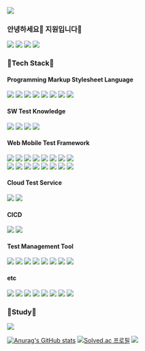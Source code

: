 <img src="https://capsule-render.vercel.app/api?type=Slice&color=0:00DBDE,100:FC00FF&height=300&section=header&text=SWQAJiwonSDET%20&fontSize=90&fontColor=000000&animation=twinkling" />
  <h3>안녕하세요👋 지원입니다🙂</h3>
  <p>
   <a href="https://hits.seeyoufarm.com"><img src="https://hits.seeyoufarm.com/api/count/incr/badge.svg?url=https%3A%2F%2Fgithub.com%2FJiveloper%2F&count_bg=%23005FFF&title_bg=%23000000&icon=github.svg&icon_color=%23FFFFFF&title=hits&edge_flat=true"/></a>
  <a href="https://brunch.co.kr/@jiwonleeqa" target="_blank"><img src="https://img.shields.io/badge/Tech_Blog-1DB954?style=flat-square&logo=CodersRank&logoColor=white"/></a>
  <a href="https://www.linkedin.com/in/jiwon3027/" target="_blank"><img src="https://img.shields.io/badge/JiwonLee-0A66C2?style=flat-square&logo=Linkedin&logoColor=white"/></a>
  <a href="easyone.jio@gmail.com" target="_blank"><img src="https://img.shields.io/badge/easyone.jio@gmail.com-EA4335?style=flat-square&logo=Gmail&logoColor=white"/></a>
</p>
  <h3>🤖Tech Stack🤖</h3>
  <h4>Programming Markup Stylesheet Language</h4>
  <p>
  <img src="https://img.shields.io/badge/-HTML-E34F26?style=flat&logo=HTML5&logoColor=white"/>
  <img src="https://img.shields.io/badge/-CSS-1572B6?style=flat&logo=CSS3&logoColor=white"/>
  <img src="https://img.shields.io/badge/-JavaScript-F7DF1E?style=flat&logo=JavaScript&logoColor=white"/>
  <img src="https://img.shields.io/badge/-TypeScript-3178C6?style=flat&logo=TypeScript&logoColor=white"/>
  <img src="https://img.shields.io/badge/-Python-3776AB?style=flat&logo=Python&logoColor=white"/>
  <img src="https://img.shields.io/badge/-Kotlin-7F52FF?style=flat&logo=Kotlin&logoColor=white"/>
  <img src="https://img.shields.io/badge/-Dart-0175C2?style=flat&logo=Dart&logoColor=white"/>
  <img src="https://img.shields.io/badge/-Java-007396?style=flat&logo=Java&logoColor=white"/>
  </p>
  <h4>SW Test Knowledge</h4>
  <p>
  <img src="https://img.shields.io/badge/-ISTQB-0068FF?style=flat&logo=s&logoColor=white"/>
  <img src="https://img.shields.io/badge/-ISO29119-0068FF?style=flat&logo=s&logoColor=white"/>
  <img src="https://img.shields.io/badge/-ISO25010-0068FF?style=flat&logo=s&logoColor=white"/>
  <img src="https://img.shields.io/badge/-ISO33063-0068FF?style=flat&logo=s&logoColor=white"/>
  </p>
  <h4>Web Mobile Test Framework </h4>
  <p>
  <img src="https://img.shields.io/badge/-WebdriverIO-EA5906?style=flat&logo=WebdriverIO&logoColor=white"/>
  <img src="https://img.shields.io/badge/-Selenium-43B02A?style=flat&logo=Selenium&logoColor=white"/>
  <img src="https://img.shields.io/badge/-Puppeteer-40B5A4?style=flat&logo=Puppeteer&logoColor=white"/>
  <img src="https://img.shields.io/badge/-Playwright-2EAD33?style=flat&logo=Playwright&logoColor=white"/>
  <img src="https://img.shields.io/badge/-Cypress-17202C?style=flat&logo=Cypress&logoColor=white"/>
  <img src="https://img.shields.io/badge/-k6-7D64FF?style=flat&logo=k6&logoColor=white"/>
  <img src="https://img.shields.io/badge/-TestCafe-36B6E5?style=flat&logo=TestCafe&logoColor=white"/>
  <img src="https://img.shields.io/badge/-Pytest-0A9EDC?style=flat&logo=Pytest&logoColor=white"/>
  <br>
  <img src="https://img.shields.io/badge/-Jest-C21325?style=flat&logo=Jest&logoColor=white"/>
  <img src="https://img.shields.io/badge/-Mocha-8D6748?style=flat&logo=Mocha&logoColor=white"/>
  <img src="https://img.shields.io/badge/-Jasmine-8A4182?style=flat&logo=Jasmine&logoColor=white"/>
  <img src="https://img.shields.io/badge/-Cucumber-23D96C?style=flat&logo=Cucumber&logoColor=white"/>
  <img src="https://img.shields.io/badge/-JUnit5-25A162?style=flat&logo=JUnit5&logoColor=white"/>
  <img src="https://img.shields.io/badge/-Appium-7E4DD2?style=flat&logo=Appium&logoColor=white"/>
  <img src="https://img.shields.io/badge/-TestNG-FF9800?style=flat&logo=TestNG&logoColor=white"/>
  <img src="https://img.shields.io/badge/-behave-FF6A00?style=flat&logo=behave&logoColor=white"/>
  </p>
  <h4>Cloud Test Service</h4>
  <p>
  <img src="https://img.shields.io/badge/-Sauce Labs-E2231A?style=flat&logo=Sauce Labs&logoColor=white"/>
  <img src="https://img.shields.io/badge/-BrowserStack-89C967?style=flat&logo=BrowserStack&logoColor=white"/>
  </p>
  <h4>CICD</h4>
  <p>
  <img src="https://img.shields.io/badge/-GitHub Actions-2088FF?style=flat&logo=GitHub Actions&logoColor=white"/>
  <img src="https://img.shields.io/badge/-Jenkins-D24939?style=flat&logo=Jenkins&logoColor=white"/>
  </p>
  <h4>Test Management Tool</h4>
  <p>
  <img src="https://img.shields.io/badge/-Microsoft Excel-217346?style=flat&logo=Microsoft Excel&logoColor=white"/>
  <img src="https://img.shields.io/badge/-Notion-000000?style=flat&logo=Notion&logoColor=white"/>
  <img src="https://img.shields.io/badge/-Jira-0052CC?style=flat&logo=Jira&logoColor=white"/>
  <img src="https://img.shields.io/badge/-Redmine-B32024?style=flat&logo=Redmine&logoColor=white"/>
  <img src="https://img.shields.io/badge/-qtest-00539F?style=flat&logo=qTest&logoColor=white"/>
  <img src="https://img.shields.io/badge/-qase-3D03A7?style=flat&logo=qase&logoColor=white"/>
  <img src="https://img.shields.io/badge/-testrail-428813?style=flat&logo=testrail&logoColor=white"/>
  <img src="https://img.shields.io/badge/-Mantis-83B81A?style=flat&logo=Mantis&logoColor=white"/>
  </p>
  <h4>etc</h4>
  <p>
  <img src="https://img.shields.io/badge/-Postman-FF6C37?style=flat&logo=Postman&logoColor=white"/>
  <img src="https://img.shields.io/badge/-IntelliJ IDEA-000000?style=flat&logo=IntelliJ IDEA&logoColor=white"/>
  <img src="https://img.shields.io/badge/-PyCharm-000000?style=flat&logo=PyCharm&logoColor=white"/>
  <img src="https://img.shields.io/badge/-Xcode-147EFB?style=flat&logo=Xcode&logoColor=white"/>
  <img src="https://img.shields.io/badge/-Android Studio-3DDC84?style=flat&logo=Android Studio&logoColor=white"/>
  <img src="https://img.shields.io/badge/-Git-F05032?style=flat&logo=Git&logoColor=white"/>
  <img src="https://img.shields.io/badge/-GitHub-181717?style=flat&logo=GitHub&logoColor=white"/>
  <img src="https://img.shields.io/badge/-VScode-2F80ED?style=flat&logo=VScode&logoColor=white"/>
  </p>
  <h3>🌱Study🌱</h3>
  <img src="https://img.shields.io/badge/-Node.js-339933?style=flat&logo=Node.js&logoColor=white"/>
 

[![Anurag's GitHub stats](https://github-readme-stats.vercel.app/api?username=Jiveloper)](https://github.com/Jiveloper/github-readme-stats)
  [![Solved.ac
프로필](http://mazassumnida.wtf/api/v2/generate_badge?boj=wldnjs3027)](https://solved.ac/wldnjs3027)
  <img src="http://mazandi.herokuapp.com/api?handle=SDET&theme=warm"/>

<!--
**Jiveloper/Jiveloper** is a ✨ _special_ ✨ repository because its `README.md` (this file) appears on your GitHub profile.

Here are some ideas to get you started:

- 🔭 I’m currently working on ...
- 🌱 I’m currently learning ...
- 👯 I’m looking to collaborate on ...
- 🤔 I’m looking for help with ...
- 💬 Ask me about ...
- 📫 How to reach me: ...
- 😄 Pronouns: ...
- ⚡ Fun fact: ...
-->
